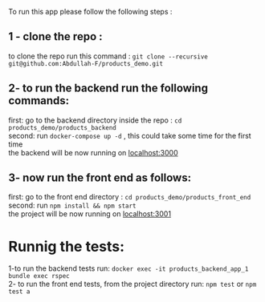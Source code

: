 To run this app please follow the following steps :

1 - clone the repo : 
---

to clone the repo run this command : `git clone --recursive git@github.com:Abdullah-F/products_demo.git`<br>

2- to run the backend run the following commands:
---
 first: go to the backend directory inside the repo : `cd products_demo/products_backend` <br>
 second: run `docker-compose up -d` , this could take some time for the first time <br>
 the backend will be now running on <a href='http://localhost:3000/'>localhost:3000</a><br>
 
3- now run the front end as follows:
---
 first: go to the front end directory : `cd products_demo/products_front_end`<br>
 second: run `npm install && npm start`<br>
 the project will be now running on <a href='http://localhost:3001/'> localhost:3001 </a><br>
 
 Runnig the tests:
 ===
 
 1-to run the backend tests run: `docker exec -it products_backend_app_1 bundle exec rspec`<br>
 2- to run the front end tests, from the project directory run: `npm test` or `npm test a`
